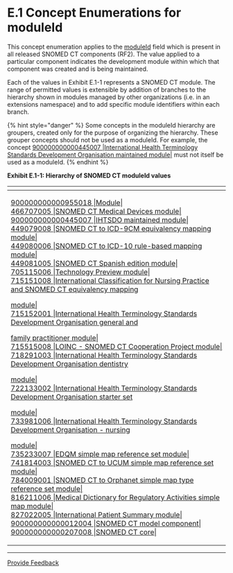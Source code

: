 # E.1 Concept Enumerations for moduleId

This concept enumeration applies to the [moduleId](../appendix-b.-specification-reference-information/m/moduleid-field.md) field which is present in all released SNOMED CT components (RF2). The value applied to a particular component indicates the development module within which that component was created and is being maintained.

Each of the values in Exhibit E.1-1 represents a SNOMED CT module. The range of permitted values is extensible by addition of branches to the hierarchy shown in modules managed by other organizations (i.e. in an extensions namespace) and to add specific module identifiers within each branch.

{% hint style="danger" %}
Some concepts in the moduleId hierarchy are groupers, created only for the purpose of organizing the hierarchy. These grouper concepts should not be used as a moduleId. For example, the concept [900000000000445007 |International Health Terminology Standards Development Organisation maintained module|](http://snomed.info/id/900000000000445007) must not itself be used as a moduleId.
{% endhint %}

**Exhibit E.1-1: Hierarchy of SNOMED CT moduleId values**

<table><thead><tr><th width="800"></th></tr></thead><tbody><tr><td><p><a href="http://snomed.info/id/900000000000955018">900000000000955018 |Module|</a><br>     <a href="http://snomed.info/id/466707005">466707005 |SNOMED CT Medical Devices module|</a><br>     <a href="http://snomed.info/id/900000000000445007">900000000000445007 |IHTSDO maintained module|</a><br>         <a href="http://snomed.info/id/449079008">449079008 |SNOMED CT to ICD-9CM equivalency mapping module|</a><br>         <a href="http://snomed.info/id/449080006">449080006 |SNOMED CT to ICD-10 rule-based mapping module|</a><br>         <a href="http://snomed.info/id/449081005">449081005 |SNOMED CT Spanish edition module|</a><br>         <a href="http://snomed.info/id/705115006">705115006 |Technology Preview module|</a><br>         <a href="http://snomed.info/id/715151008">715151008 |International Classification for Nursing Practice and SNOMED CT equivalency mapping </a></p><p>         <a href="http://snomed.info/id/715151008">module|</a><br>         <a href="http://snomed.info/id/715152001">715152001 |International Health Terminology Standards Development Organisation general and</a></p><p>         <a href="http://snomed.info/id/715152001">family practitioner module|</a><br>         <a href="http://snomed.info/id/715515008">715515008 |LOINC - SNOMED CT Cooperation Project module|</a><br>         <a href="http://snomed.info/id/718291003">718291003 |International Health Terminology Standards Development Organisation dentistry</a></p><p>          <a href="http://snomed.info/id/718291003">module|</a><br>         <a href="http://snomed.info/id/722133002">722133002 |International Health Terminology Standards Development Organisation starter set </a></p><p>         <a href="http://snomed.info/id/722133002">module|</a><br>         <a href="http://snomed.info/id/733981006">733981006 |International Health Terminology Standards Development Organisation - nursing </a></p><p>         <a href="http://snomed.info/id/733981006">module|</a><br>         <a href="http://snomed.info/id/735233007">735233007 |EDQM simple map reference set module|</a><br>         <a href="http://snomed.info/id/741814003">741814003 |SNOMED CT to UCUM simple map reference set module|</a><br>         <a href="http://snomed.info/id/784009001">784009001 |SNOMED CT to Orphanet simple map type reference set module|</a><br>         <a href="http://snomed.info/id/816211006">816211006 |Medical Dictionary for Regulatory Activities simple map module|</a><br>         <a href="http://snomed.info/id/827022005">827022005 |International Patient Summary module|</a><br>         <a href="http://snomed.info/id/900000000000012004">900000000000012004 |SNOMED CT model component|</a><br>         <a href="http://snomed.info/id/900000000000207008">900000000000207008 |SNOMED CT core|</a></p></td></tr></tbody></table>

***






<a href="https://docs.google.com/forms/d/e/1FAIpQLScTmbZIf0UEQwYDkY27EEWBkaiYkHSbR0_9DmFrMLXoQLyL7Q/viewform?usp=pp_url&entry.1767247133=Release+File+Specification&entry.670899847=E.1%20Concept%20Enumerations%20for%20moduleId" class="button primary">Provide Feedback</a>

